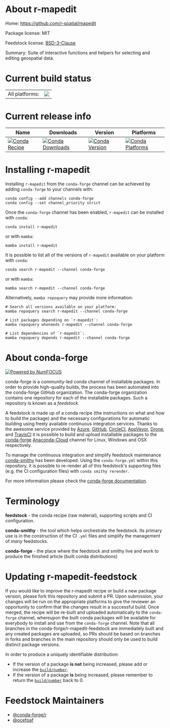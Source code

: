 About r-mapedit
===============

Home: https://github.com/r-spatial/mapedit

Package license: MIT

Feedstock license: [BSD-3-Clause](https://github.com/conda-forge/r-mapedit-feedstock/blob/main/LICENSE.txt)

Summary: Suite of interactive functions and helpers for selecting and editing geospatial data.

Current build status
====================


<table><tr><td>All platforms:</td>
    <td>
      <a href="https://dev.azure.com/conda-forge/feedstock-builds/_build/latest?definitionId=4222&branchName=main">
        <img src="https://dev.azure.com/conda-forge/feedstock-builds/_apis/build/status/r-mapedit-feedstock?branchName=main">
      </a>
    </td>
  </tr>
</table>

Current release info
====================

| Name | Downloads | Version | Platforms |
| --- | --- | --- | --- |
| [![Conda Recipe](https://img.shields.io/badge/recipe-r--mapedit-green.svg)](https://anaconda.org/conda-forge/r-mapedit) | [![Conda Downloads](https://img.shields.io/conda/dn/conda-forge/r-mapedit.svg)](https://anaconda.org/conda-forge/r-mapedit) | [![Conda Version](https://img.shields.io/conda/vn/conda-forge/r-mapedit.svg)](https://anaconda.org/conda-forge/r-mapedit) | [![Conda Platforms](https://img.shields.io/conda/pn/conda-forge/r-mapedit.svg)](https://anaconda.org/conda-forge/r-mapedit) |

Installing r-mapedit
====================

Installing `r-mapedit` from the `conda-forge` channel can be achieved by adding `conda-forge` to your channels with:

```
conda config --add channels conda-forge
conda config --set channel_priority strict
```

Once the `conda-forge` channel has been enabled, `r-mapedit` can be installed with `conda`:

```
conda install r-mapedit
```

or with `mamba`:

```
mamba install r-mapedit
```

It is possible to list all of the versions of `r-mapedit` available on your platform with `conda`:

```
conda search r-mapedit --channel conda-forge
```

or with `mamba`:

```
mamba search r-mapedit --channel conda-forge
```

Alternatively, `mamba repoquery` may provide more information:

```
# Search all versions available on your platform:
mamba repoquery search r-mapedit --channel conda-forge

# List packages depending on `r-mapedit`:
mamba repoquery whoneeds r-mapedit --channel conda-forge

# List dependencies of `r-mapedit`:
mamba repoquery depends r-mapedit --channel conda-forge
```


About conda-forge
=================

[![Powered by
NumFOCUS](https://img.shields.io/badge/powered%20by-NumFOCUS-orange.svg?style=flat&colorA=E1523D&colorB=007D8A)](https://numfocus.org)

conda-forge is a community-led conda channel of installable packages.
In order to provide high-quality builds, the process has been automated into the
conda-forge GitHub organization. The conda-forge organization contains one repository
for each of the installable packages. Such a repository is known as a *feedstock*.

A feedstock is made up of a conda recipe (the instructions on what and how to build
the package) and the necessary configurations for automatic building using freely
available continuous integration services. Thanks to the awesome service provided by
[Azure](https://azure.microsoft.com/en-us/services/devops/), [GitHub](https://github.com/),
[CircleCI](https://circleci.com/), [AppVeyor](https://www.appveyor.com/),
[Drone](https://cloud.drone.io/welcome), and [TravisCI](https://travis-ci.com/)
it is possible to build and upload installable packages to the
[conda-forge](https://anaconda.org/conda-forge) [Anaconda-Cloud](https://anaconda.org/)
channel for Linux, Windows and OSX respectively.

To manage the continuous integration and simplify feedstock maintenance
[conda-smithy](https://github.com/conda-forge/conda-smithy) has been developed.
Using the ``conda-forge.yml`` within this repository, it is possible to re-render all of
this feedstock's supporting files (e.g. the CI configuration files) with ``conda smithy rerender``.

For more information please check the [conda-forge documentation](https://conda-forge.org/docs/).

Terminology
===========

**feedstock** - the conda recipe (raw material), supporting scripts and CI configuration.

**conda-smithy** - the tool which helps orchestrate the feedstock.
                   Its primary use is in the construction of the CI ``.yml`` files
                   and simplify the management of *many* feedstocks.

**conda-forge** - the place where the feedstock and smithy live and work to
                  produce the finished article (built conda distributions)


Updating r-mapedit-feedstock
============================

If you would like to improve the r-mapedit recipe or build a new
package version, please fork this repository and submit a PR. Upon submission,
your changes will be run on the appropriate platforms to give the reviewer an
opportunity to confirm that the changes result in a successful build. Once
merged, the recipe will be re-built and uploaded automatically to the
`conda-forge` channel, whereupon the built conda packages will be available for
everybody to install and use from the `conda-forge` channel.
Note that all branches in the conda-forge/r-mapedit-feedstock are
immediately built and any created packages are uploaded, so PRs should be based
on branches in forks and branches in the main repository should only be used to
build distinct package versions.

In order to produce a uniquely identifiable distribution:
 * If the version of a package **is not** being increased, please add or increase
   the [``build/number``](https://docs.conda.io/projects/conda-build/en/latest/resources/define-metadata.html#build-number-and-string).
 * If the version of a package **is** being increased, please remember to return
   the [``build/number``](https://docs.conda.io/projects/conda-build/en/latest/resources/define-metadata.html#build-number-and-string)
   back to 0.

Feedstock Maintainers
=====================

* [@conda-forge/r](https://github.com/conda-forge/r/)
* [@ocefpaf](https://github.com/ocefpaf/)

